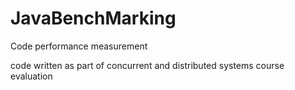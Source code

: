 # JavaBenchMarking
Code performance measurement

code written as part of concurrent and distributed systems course evaluation

